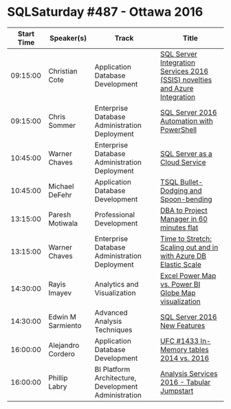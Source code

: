# SQLSaturday #487 - Ottawa 2016
Start Time|Speaker(s)|Track|Title
---|---|---|---
09:15:00|Christian Cote|Application  Database Development|[SQL Server Integration Services 2016 (SSIS) novelties and Azure Integration](41441.md)
09:15:00|Chris Sommer|Enterprise Database Administration  Deployment|[SQL Server 2016 Automation with PowerShell](46185.md)
10:45:00|Warner Chaves|Enterprise Database Administration  Deployment|[SQL Server as a Cloud Service](42249.md)
10:45:00|Michael DeFehr|Application  Database Development|[TSQL Bullet-Dodging and Spoon-bending](44731.md)
13:15:00|Paresh Motiwala|Professional Development|[DBA to Project Manager in 60 minutes flat](41419.md)
13:15:00|Warner Chaves|Enterprise Database Administration  Deployment|[Time to Stretch: Scaling out and in with Azure DB Elastic Scale](42252.md)
14:30:00|Rayis Imayev|Analytics and Visualization|[Excel Power Map vs. Power BI Globe Map visualization](46476.md)
14:30:00|Edwin M Sarmiento|Advanced Analysis Techniques|[SQL Server 2016 New Features](47205.md)
16:00:00|Alejandro Cordero|Application  Database Development|[UFC #1433 In-Memory tables 2014 vs. 2016](42508.md)
16:00:00|Phillip Labry|BI Platform Architecture, Development  Administration|[Analysis Services 2016 - Tabular Jumpstart](44265.md)

